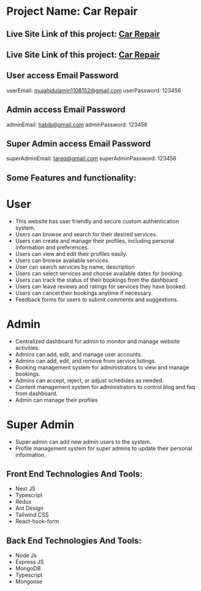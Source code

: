 # Project Name: Car Repair

## Live Site Link of this project: [Car Repair](https://car-repair-frontend.vercel.app/)

## Live Site Link of this project: [Car Repair](https://car-repair-backend.vercel.app/)

## User access Email Password

userEmail: mujahidulamin1108152@gmail.com
userPassword: 123456

## Admin access Email Password

adminEmail: habib@gmail.com
adminPassword: 123456

## Super Admin access Email Password

superAdminEmail: tareq@gmail.com
superAdminPassword: 123456

## Some Features and functionality:

# User

- This website has user friendly and secure custom authentication system.
- Users can browse and search for their desired services.
- Users can create and manage their profiles, including personal information and preferences.
- Users can view and edit their profiles easily.
- Users can browse available services.
- User can search services by name, description
- Users can select services and choose available dates for booking.
- Users can track the status of their bookings from the dashboard
- Users can leave reviews and ratings for services they have booked.
- Users can cancel their bookings anytime if necessary.
- Feedback forms for users to submit comments and suggestions.

# Admin

- Centralized dashboard for admin to monitor and manage website activities.
- Admins can add, edit, and manage user accounts.
- Admins can add, edit, and remove from service listings.
- Booking management system for administrators to view and manage bookings.
- Admins can accept, reject, or adjust schedules as needed.
- Content management system for administrators to control blog and faq from dashboard.
- Admin can manage their profiles

# Super Admin

- Super admin can add new admin users to the system.
- Profile management system for super admins to update their personal information.

## Front End Technologies And Tools:

- Next JS
- Typescript
- Redux
- Ant Design
- Tailwind CSS
- React-hook-form

## Back End Technologies And Tools:

- Node Js
- Express JS
- MongoDB
- Typescript
- Mongoose
